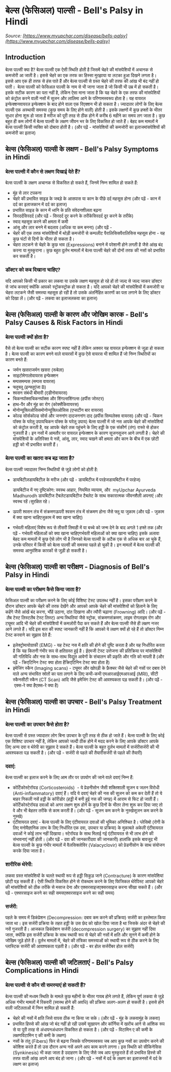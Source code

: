 # बेल्स (फेसिअल) पाल्सी - Bell's Palsy in Hindi
_Source: [https://www.myupchar.com/disease/bells-palsy](https://www.myupchar.com/disease/bells-palsy)_

## Introduction
बेल्स पाल्सी क्या है?
बेल्स पाल्सी एक ऐसी स्थिति होती है जिसमें चेहरे की मांसपेशियों में अचानक से कमजोरी आ जाती है। इससे चेहरे का एक तरफ का हिस्सा मुरझाया या लटका हुआ दिखने लगता है। इससे आप एक ही तरफ से हंस पाते हैं और बेल्स पाल्सी से ग्रस्त चेहरे की तरफ की आंख भी बंद नहीं हो पाती। 
बेल्स पाल्सी को फेसिअल पाल्सी के नाम से भी जाना जाता है जो किसी भी उम्र में हो सकती है। इसके सटीक कारण का पता नहीं है, लेकिन ऐसा माना जाता है कि यह चेहरे के एक तरफ की मांसपेशियों को कंट्रोल करने वाली नसों में सूजन और लालिमा आने के परिणामस्वरूप होता है। यह वायरल इन्फेक्शनवायरल इन्फेक्शन के बाद होने वाला एक रिएक्शन भी हो सकता है।
ज्यादातर लोगों के लिए बेल्स पाल्सी एक अस्थायी समस्या (कुछ समय के लिए होने वाली) होती है। इसके लक्षणों में कुछ हफ्तों के भीतर सुधार होना शुरू हो जाता है मरीज को पूरी तरह से ठीक होने में करीब 6 महीने का समय लग जाता है। कुछ बहुत ही कम लोगों में बेल्स पाल्सी के लक्षण जीवन भर के लिए विकसित हो जाते हैं। बेहद कम मामलों मे बेल्स पाल्सी किसी व्यक्ति को दोबारा होती है।
(और पढ़ें - मांसपेशियों की कमजोरी का इलाजमांसपेशियों की कमजोरी का इलाज)

## बेल्स (फेसिअल) पाल्सी के लक्षण - Bell's Palsy Symptoms in Hindi
### बेल्स पाल्सी में कौन से लक्षण दिखाई देते हैं?
बेल्स पाल्सी के लक्षण अचानक से विकसित हो सकते हैं, जिनमें निम्न शामिल हो सकते हैं:
- मुंह से लार टपकना
- चेहरे की प्रभावित साइड के जबड़े के आसपास या कान के पीछे दर्द महसूस होना (और पढ़ें - कान में दर्द का इलाजकान में दर्द का इलाज)
- प्रभावित साइड के कान में ध्वनि के प्रति संवेदनशीलता बढ़ना
- सिरदर्दसिरदर्द (और पढ़ें - सिरदर्द दूर करने के तरीकेसिरदर्द दूर करने के तरीके)
- स्वाद महसूस करने की क्षमता में कमी
- आंसू और लार बनने में बदलाव (अधिक या कम बनना) (और पढ़ें -
- चेहरे की एक तरफ मांसपेशियों में थोड़ी कमजोरी से कम्पलीट पैरालिसिसपैरालिसिस महसूस होना - यह कुछ घंटों से दिनों के भीतर हो सकता है।
- चेहरा लटकने से चेहरे के कुछ भाव (Expressions) बनाने में परेशानी होने लगती है जैसे आंख बंद करना या मुस्कुराना।
कुछ बहुत दुर्लभ मामलों में बेल्स पाल्सी चेहरे की दोनों तरफ की नसों को प्रभावित कर सकती है।
### डॉक्टर को कब दिखाना चाहिए?
यदि आपको किसी भी प्रकार का लकवा या उसके लक्षण महसूस हो रहे हों तो जल्द से जल्द जाकर डॉक्टर से जांच करवाएं क्योंकि आपको स्ट्रोकस्ट्रोक हो सकता है।
यदि आपको चेहरे की मांसपेशियों में कमजोरी या चेहरा लटकने जैसी समस्या महसूस हो रही है तो उसके अंतर्निहित कारणों का पता लगाने के लिए डॉक्टर को दिखा लें।
(और पढ़ें - लकवा का इलाजलकवा का इलाज)

## बेल्स (फेसिअल) पाल्सी के कारण और जोखिम कारक - Bell's Palsy Causes & Risk Factors in Hindi
### बेल्स पाल्सी क्यों होता है?
वैसे तो बेल्स पाल्सी का सटीक कारण स्पष्ट नहीं है लेकिन अक्सर यह वायरल इन्फेक्शन से जुड़ा हो सकता है। बेल्स पाल्सी का कारण बनने वाले वायरसों में कुछ ऐसे वायरस भी शामिल हैं जो निम्न स्थितियों का कारण बनते हैं:
- जर्मन खसराजर्मन खसरा (रूबेला)
- साइटोमेगालोवायरस इन्फेक्शन
- मम्पसमम्पस (मम्पस वायरस)
- फ्लूफ्लू (इन्फ्लूएंजा B)​
- श्वसन संबंधी बीमारी (एडीनोवायरस)
- चिकनपॉक्सचिकनपॉक्स और शिंगल्सशिंगल्स (हर्पीस जोस्टर)
- हाथ-पैर और मुंह का रोग (कोक्सैकिवायरस)
- मोनोन्यूक्लिओसिसमोनोन्यूक्लिओसिस (एप्सटीन बार वायरस)
- कोल्ड सोर्सकोल्ड सोर्स और जननांग दादजननांग दाद (हर्पीस सिम्पलेक्स वायरस)
(और पढ़ें - चिकन पॉक्स के घरेलू उपायचिकन पॉक्स के घरेलू उपाय)
बेल्स पाल्सी में जो नस आपके चेहरे की मांसपेशियों को कंट्रोल करती है, वह आपके चेहरे तक पहुंचने के लिए हड्डी के एक संकीर्ण (तंग) रास्ते से होकर गुजरती है। इन नसों में आमतौर पर वायरल इन्फेक्शन के कारण सूजनसूजन आने लगती है। चेहरे की मांसपेशियों के अतिरिक्त ये नसें, आंसू, लार, स्वाद चखने की क्षमता और कान के बीच में एक छोटी हड्डी को भी प्रभावित करती हैं।
### बेल्स पाल्सी का खतरा कब बढ़ जाता है?
बेल्स पाल्सी ज्यादातर निम्न स्थितियों से जुड़े लोगों को होती है:
- डायबिटीज़डायबिटीज़ के मरीज (और पढ़ें - डायबिटीज में परहेजडायबिटीज में परहेज)

	डायबिटीज में नए दृष्टिकोण: स्वस्थ आहार, नियमित व्यायाम, और  myUpchar Ayurveda Madhurodh डायबिटीज टैबलेटडायबिटीज टैबलेट के साथ सकारात्मक जीवनशैली अपनाएं।और स्वस्थ रहें।सुरक्षित रहे।
- ऊपरी श्वसन तंत्र में संक्रमणऊपरी श्वसन तंत्र में संक्रमण होना जैसे फ्लू या जुकाम (और पढ़ें - जुकाम में क्या खाना चाहिएजुकाम में क्या खाना चाहिए)
- गर्भवती महिलाएं विशेष रूप से तीसरी तिमाही में या बच्चे को जन्म देने के बाद अगले 1 हफ्ते तक
(और पढ़ें - गर्भवती महिलाओं को क्या खाना चाहिएगर्भवती महिलाओं को क्या खाना चाहिए)
इसके अलावा बेहद कम मामलों में कुछ ऐसे लोग भी है जिनको बेल्स पाल्सी के अटैक एक से अधिक बार आ चुके हैं, उनके परिवार में किसी को बेल्स पाल्सी की समस्या पहले हो चुकी है। इन मामलों में बेल्स पाल्सी की समस्या आनुवंशिक कारकों से जुड़ी हो सकती है।

## बेल्स (फेसिअल) पाल्सी का परीक्षण - Diagnosis of Bell's Palsy in Hindi
### बेल्स पाल्सी का परीक्षण कैसे किया जाता है?
फेसिअल पाल्सी का परीक्षण करने के लिए कोई विशिष्ट टेस्ट उपलब्ध नहीं है। इसका परीक्षण करने के दौरान डॉक्टर आपके चेहरे की तरफ देखेंगे और आपको आपके चेहरे की मांसपेशियों को हिलाने के लिए कहेंगे जैसे आंखें बंद करना, भौंहें उठाना, दांत दिखाना और त्यौरी चढ़ाना (Frowning) आदि।
(और पढ़ें - लैब टेस्ट लिस्टलैब टेस्ट लिस्ट)
अन्य स्थितियां जैसे स्ट्रोक, संक्रमणसंक्रमण, लाइम रोगलाइम रोग और ट्यूमर आदि भी चेहरे की मांसपेशियों में कमज़ोरी पैदा कर सकते हैं और बेल्स पाल्सी जैसे ही लक्षण नजर आने लगते हैं। यदि इस बात की स्पष्ट जानकारी नहीं है कि आपको ये लक्षण क्यों हो रहे हैं तो डॉक्टर निम्न टेस्ट करवाने का सुझाव देते हैं:
- इलेक्ट्रोमायोग्राफी (EMG) - यह टेस्ट नस में क्षति की होने की पुष्टि करता है और यह निर्धारित करता है कि यह कितनी गंभीर रूप से क्षतिग्रस्त हुई है। ईएमजी टेस्ट उत्तेजना की प्रतिक्रिया पर मांसपेशियों की गतिविधि और नस के साथ-साथ विद्युत आवेगों के संचालन की प्रकृति और गति को मापती है (और पढ़ें - क्रिएटिनिन टेस्ट क्या होता हैक्रिएटिनिन टेस्ट क्या होता है)
- इमेजिंग स्कैन (Imaging scans) - ट्यूमर और खोपड़ी के फ्रैक्चर जैसे चेहरे की नसों पर दबाव देने वाले अन्य संभावित स्रोतों का पता लगाने के लिए कभी-कभी एमआरआईएमआरआई (MRI), सीटी स्कैनसीटी स्कैन (CT Scan) आदि जैसे इमेजिंग टेस्ट की आवश्यकता पड़ सकती है।
(और पढ़ें - एक्स-रे क्या हैएक्स-रे क्या है)

## बेल्स (फेसिअल) पाल्सी का उपचार - Bell's Palsy Treatment in Hindi
### बेल्स पाल्सी का उपचार कैसे होता है?
बेल्स पाल्सी से ग्रस्त ज्यादातर लोग बिना उपचार के पूरी तरह से ठीक हो जाते हैं। बेल्स पाल्सी के लिए कोई एक विशिष्ट उपचार नहीं है, लेकिन आपको जल्दी ठीक होने में मदद करने के लिए आपके डॉक्टर आपके लिए अन्य दवा व थेरेपी का सुझाव दे सकते हैं। बेल्स पाल्सी के बहुत दुर्लभ मामलों में सर्जरीसर्जरी की भी आवश्यकता पड़ सकती है। (और पढ़ें - सर्जरी से पहले की तैयारीसर्जरी से पहले की तैयारी)
### दवाएं:
बेल्स पाल्सी का इलाज करने के लिए आम तौर पर उपयोग की जाने वाले दवाएं निम्न हैं:
- कोर्टिकोस्टेरॉयड (Corticosteroids)  - ये प्रेडनीसोन जैसी शक्तिशाली सूजन व जलन विरोधी (Anti-inflammatory) दवाएं हैं। यदि ये दवाएं चेहरे की नस की सूजन को कम कर देती हैं तो ये बाहर निकली नसें हड्डी के कॉरीडोर (हड्डी में बनी हुई नस की जगह) में आराम से फिट हो जाती हैं। कोर्टिकोस्टेरॉयड दवाओं को अगर लक्षण शुरू होने के कुछ दिनों के भीतर लेना शुरू कर दिया जाए तो वे और भी बेहतर तरीके से काम करती हैं। (और पढ़ें - सूजन कम करने के नुस्खेसूजन कम करने के नुस्खे)
- एंटीवायरल दवाएं - बेल्स पाल्सी के लिए एंटीवायरल दवाओं की भूमिका अनिश्चित है। प्लेसिबो (रोगी के लिए मनोवैज्ञानिक लाभ के लिए निर्धारित एक दवा, उपचार या प्रक्रिया) के मुकाबले अकेली एंटीवायरल दवाओं ने कोई लाभ नहीं दिखाया। स्टेरॉयड के साथ मिलाई गई एंटीवायरल से भी लाभ होने की संभावनाएं नहीं होती। (और पढ़ें - दवा की जानकारीदवा की जानकारी)
हालांकि इसके बावजूद भी बेल्स पाल्सी के कुछ गंभीर मामलों में वैलसिक्लोविर (Valacyclovir) को प्रेडनीसोन के साथ संयोजन करके दिया जाता है।
### शारीरिक थेरेपी:
लकवा ग्रस्त मांसपेशियों के चलते स्थायी रूप से हड्डी सिकुड़ जाने (Contracture) के कारण मांसपेशियां छोटी पड़ सकती हैं। ऐसी स्थिति विकसित होने से रोकथाम करने के लिए फिजिकल थेरेपिस्ट आपको चेहरे की मांसपेशियों को ठीक तरीके से मसाज देना और एक्सरसाइजएक्सरसाइज करना सीखा सकते हैं।
(और पढ़ें - एक्सरसाइज करने का सही समयएक्सरसाइज करने का सही समय)
### सर्जरी:
पहले के समय में डिकंप्रेशन (Decompression: दबाव कम करने की प्रक्रिया) सर्जरी का इस्तेमाल किया जाता था। इस सर्जरी प्रक्रिया के तहत हड्डी के उस छेद को खोल दिया जाता है था जिसके अंदर से चेहरे की नसें गुजरती हैं। आजकल डिकंप्रेशन सर्जरी (decompression surgery) का सुझाव नहीं दिया जाता, क्योंकि इस सर्जरी प्रक्रिया के साथ स्थायी रूप से चेहरे की नसों में क्षति और सुनने में कमी होने के जोखिम जुड़े होते हैं।
दुर्लभ मामलों में, चेहरे की तंत्रिका समस्याओं को स्थायी रूप से ठीक करने के लिए प्लास्टिक सर्जरी की आवश्यकता पड़ती है।
(और पढ़ें - बर होल सर्जरीबर होल सर्जरी)
​

## बेल्स (फेसिअल) पाल्सी की जटिलताएं - Bell's Palsy Complications in Hindi
### बेल्स पाल्सी से कौन सी समस्याएं हो सकती हैं?
बेल्स पाल्सी की मध्यम स्थिति के मामले कुछ महीनों के भीतर गायब होने लगते हैं, लेकिन पूर्ण लकवा से जुड़े अधिक गंभीर मामलों में रिकवरी (स्वस्थ होने की अवधि) की प्रक्रिया अलग-अलग हो सकती है। इससे होने वाली जटिलताओं में निम्न शामिल हो सकती हैं:
- चेहरे की नसों में क्षति जिसे वापस ठीक ना किया जा सके। (और पढ़ें - मुंह के लकवामुंह के लकवा)
- प्रभावित हिस्से की आंख जो बंद नहीं हो रही उसमें सूखापन और कॉर्निया में खरोंच आने से आंशिक रूप से या पूरी तरह से अंधापनअंधापन विकसित हो सकता है। (और पढ़ें - विटामिन ए की कमी के लक्षणविटामिन ए की कमी के लक्षण)
- नसों के तंतु (Fibers) फिर से बढ़ना जिसके परिणामस्वरूप जब आप कुछ नसों का उपयोग करने की कोशिश करते हैं तो उस दौरान अन्य नसें अपने आप काम करने लगना। इस स्थिति को सीकिनेसिस (Synkinesis) भी कहा जाता है उदाहरण के लिए जैसे जब आप मुस्कुराते हैं तो प्रभावित हिस्से की तरफ वाली आंख अपने आप बंद हो जाना।
(और पढ़ें - नसों में दर्द के लक्षण का इलाजनसों में दर्द के लक्षण का इलाज)


